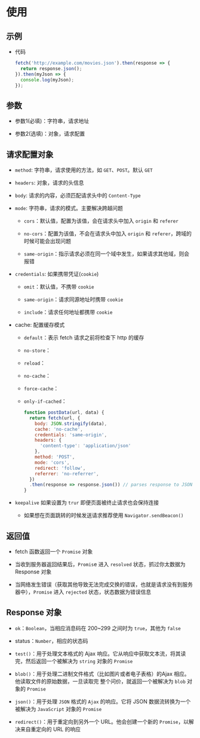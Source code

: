 # 使用

## 示例

+ 代码

    ```js
    fetch('http://example.com/movies.json').then(response => {
      return response.json();
    }).then(myJson => {
      console.log(myJson);
    });
    ```

## 参数

+ 参数1(必填)：字符串，请求地址

+ 参数2(选填)：对象，请求配置

## 请求配置对象

+ `method`: 字符串，请求使用的方法，如 `GET`、`POST`。默认 `GET`

+ `headers`: 对象，请求的头信息

+ `body`: 请求的内容，必须匹配请求头中的 `Content-Type`

+ `mode`: 字符串，请求的模式。主要解决跨越问题

  - `cors`：默认值，配置为该值，会在请求头中加入 `origin` 和 `referer`

  - `no-cors`：配置为该值，不会在请求头中加入 `origin` 和 `referer`，跨域的时候可能会出现问题

  - `same-origin`：指示请求必须在同一个域中发生，如果请求其他域，则会报错

+ `credentials`: 如果携带凭证(`cookie`)

  - `omit`：默认值，不携带 `cookie`

  - `same-origin`：请求同源地址时携带 `cookie`

  - `include`：请求任何地址都携带 `cookie`

+ cache: 配置缓存模式

  - `default`：表示 fetch 请求之前将检查下 http 的缓存

  - `no-store`：

  - `reload`：

  - `no-cache`：

  - `force-cache`：

  - `only-if-cached`：

    ```js
    function postData(url, data) {
      return fetch(url, {
        body: JSON.stringify(data),
        cache: 'no-cache',
        credentials: 'same-origin',
        headers: {
          'content-type': 'application/json'
        },
        method: 'POST',
        mode: 'cors',
        redirect: 'follow',
        referrer: 'no-referrer',
      })
      .then(response => response.json()) // parses response to JSON
    }
    ```

+ `keepalive` 如果设置为 `trur` 即便页面被终止请求也会保持连接

  - 如果想在页面跳转的时候发送请求推荐使用 `Navigator.sendBeacon()`

## 返回值

+ fetch 函数返回一个 `Promise` 对象

+ 当收到服务器返回结果后，`Promis`e 进入 `resolved` 状态，抓过你太数据为 Response 对象

+ 当网络发生错误（获取其他导致无法完成交换的错误，也就是请求没有到服务器中），`Promise` 进入 `rejected` 状态，状态数据为错误信息

## Response 对象

+ `ok`：`Boolean`，当相应消息码在 200\~299 之间时为 `true`，其他为 `false`

+ status：`Number`，相应的状态码

+ `test()`：用于处理文本格式的 Ajax 响应。它从响应中获取文本流，将其读完，然后返回一个被解决为 `string` 对象的 `Promise`

+ `blob()`：用于处理二进制文件格式（比如图片或者电子表格）的Ajax 相应。他读取文件的原始数据，一旦读取完 整个问价，就返回一个被解决为 `blob` 对象的 `Promise`

+ `json()`：用于处理 `JSON` 格式的 `Ajax` 的响应。它将 JSON 数据流转换为一个被解决为 `JavaScript` 对象的 `Promise`

+ `redirect()`：用于重定向到另外一个 URL。他会创建一个新的 `Promise`，以解决来自重定向的 URL 的响应
